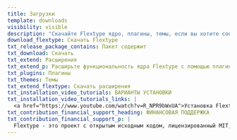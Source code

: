 ```yaml
---
title: Загрузки
template: downloads
visibility: visible
description: "Скачайте Flextype ядро, плагины, темы, если вы хотите сообщить об ошибке или внести свой вклад в идеи, вы можете использовать Flextype GitHub Issues"
download_flextype: Скачать Flextype
txt_release_package_contains: Пакет содержит
txt_download: Скачать
txt_extend: Расширения
txt_extend_p: Расширьте функциональность ядра Flextype c помощью плагинов, тем и других пакетов.
txt_plugins: Плагины
txt_themes: Темы
txt_extend_flextype: Скачать расширения
txt_installation_video_tutorials: ВАРИАНТЫ УСТАНОВКИ
txt_installation_video_tutorials_links: |
  <a href="https://www.youtube.com/watch?v=R_NPR9bWxUA">Установка Flextype Core</a> / <a href="https://www.youtube.com/watch?v=s5HEOmawFOA">Установка Flextype Website</a>
txt_contribution_financial_support_heading: ФИНАНСОВАЯ ПОДДЕРЖКА
txt_contribution_financial_support_p: |
  Flextype - это проект с открытым исходным кодом, лицензированный MIT, и он абсолютно бесплатный для использования. Однако объем усилий, необходимых для поддержания и развития новых возможностей проекта, не будут устойчивыми без надлежащей финансовой поддержки. <br><br> You can support it's ongoing development by being a project backer or a sponsor:<br><a class="invert" href="https://www.patreon.com/awilum">Become a backer or sponsor on Patreon</a>, <a class="invert" href="//flextype.org/en/one-time-donation">One-time donation via PayPal, QIWI, Sberbank</a>, <a class="invert" href="//flextype.org/en/sponsors">Visit our Sponsors & Backers page</a>
---
```


